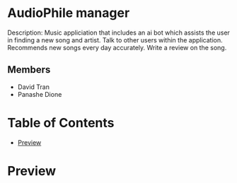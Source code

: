 # AudioPhile manager
Description: Music appliciation that includes an ai bot which assists the user in finding a new song and artist. Talk to other users within the application.
Recommends new songs every day accurately. Write a review on the song.

## Members
- David Tran
- Panashe Dione
# Table of Contents
- [Preview](#preview)

# Preview
